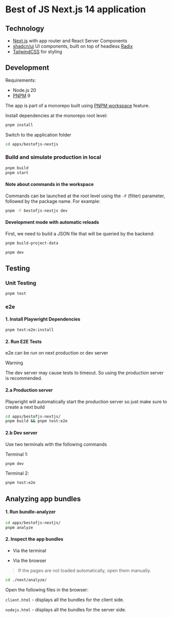 # Best of JS Next.js 14 application

## Technology

- [Next.js](https://nextjs.org/) with app router and React Server Components
- [shadcn/ui](https://ui.shadcn.com/) UI components, built on top of headless [Radix](https://radix-ui.com/)
- [TailwindCSS](https://tailwindcss.com/) for styling

## Development

Requirements:

- Node.js 20
- [PNPM](https://pnpm.io/) 9

The app is part of a monorepo built using [PNPM workspace](https://pnpm.io/workspaces) feature.

Install dependencies at the monorepo root level:

```bash
pnpm install
```

Switch to the application folder

```bash
cd apps/bestofjs-nextjs
```

### Build and simulate production in local

```bash
pnpm build
pnpm start
```

#### Note about commands in the workspace

Commands can be launched at the root level using the `-F` (filter) parameter, followed by the package name.
For example:

```bash
pnpm -F bestofjs-nextjs dev
```

#### Development mode with automatic reloads

First, we need to build a JSON file that will be queried by the backend:

```bash
pnpm build-project-data
```

```bash
pnpm dev
```

## Testing

### Unit Testing

```bash
pnpm test
```

### e2e

#### 1. Install Playwright Dependencies

```bash
pnpm test:e2e:install
```

#### 2. Run E2E Tests

e2e can be run on next production or dev server

> [!WARNING]
> The dev server may cause tests to timeout.
> So using the production server is recommended.

#### 2.a Production server

Playwright will automatically start the production server so just make sure to create a next build

```bash
cd apps/bestofjs-nextjs/
pnpm build && pnpm test:e2e
```

#### 2.b Dev server

Use two terminals with the following commands

Terminal 1:

```bash
pnpm dev
```

Terminal 2:

```bash
pnpm test:e2e
```

## Analyzing app bundles

#### 1. Run bundle-analyzer

```bash
cd apps/bestofjs-nextjs/
pnpm analyze
```

#### 2. Inspect the app bundles

- Via the terminal

- Via the browser

> If the pages are not loaded automatically, open them manually.

```bash
cd ./next/analyze/
```

Open the following files in the browser:

`client.html` - displays all the bundles for the client side.

`nodejs.html` - displays all the bundles for the server side.
